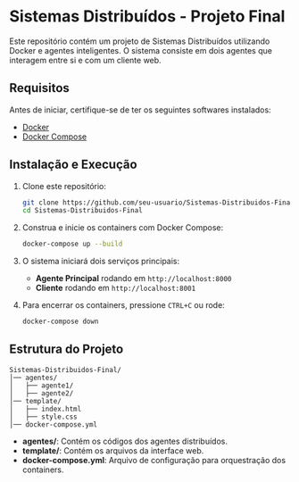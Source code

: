 # Sistemas Distribuídos - Projeto Final

Este repositório contém um projeto de Sistemas Distribuídos utilizando Docker e agentes inteligentes. O sistema consiste em dois agentes que interagem entre si e com um cliente web.

## Requisitos

Antes de iniciar, certifique-se de ter os seguintes softwares instalados:

- [Docker](https://docs.docker.com/get-docker/)
- [Docker Compose](https://docs.docker.com/compose/install/)

## Instalação e Execução

1. Clone este repositório:
   ```sh
   git clone https://github.com/seu-usuario/Sistemas-Distribuidos-Final.git
   cd Sistemas-Distribuidos-Final
   ```

2. Construa e inicie os containers com Docker Compose:
   ```sh
   docker-compose up --build
   ```

3. O sistema iniciará dois serviços principais:
   - **Agente Principal** rodando em `http://localhost:8000`
   - **Cliente** rodando em `http://localhost:8001`

4. Para encerrar os containers, pressione `CTRL+C` ou rode:
   ```sh
   docker-compose down
   ```

## Estrutura do Projeto

```
Sistemas-Distribuidos-Final/
│── agentes/
│   ├── agente1/
│   ├── agente2/
│── template/
│   ├── index.html
│   ├── style.css
│── docker-compose.yml
```

- **agentes/**: Contém os códigos dos agentes distribuídos.
- **template/**: Contém os arquivos da interface web.
- **docker-compose.yml**: Arquivo de configuração para orquestração dos containers.

